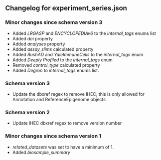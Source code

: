 ## Changelog for experiment_series.json

### Minor changes since schema version 3

* Added *LRGASP* and *ENCYCLOPEDIAv6* to the *internal_tags* enums list
* Added *doi* property
* Added *analyses* property
* Added *assay_slims* calculated property
* Added *RushAD* and *YaleImmuneCells* to the *internal_tags* enum
* Added *Deeply Profiled* to the *internal_tags* enum
* Removed *control_type* calculated property
* Added *Degron* to *internal_tags* enums list.

### Schema version 3

* Update the dbxref regex to remove IHEC; this is only allowed for Annotation and ReferenceEpigenome objects

### Schema version 2

* Update IHEC dbxref regex to remove version number

### Minor changes since schema version 1

* *related_datasets* was set to have a minimum of 1.
* Added *biosample_summary*
